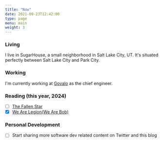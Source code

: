 ```yaml
---
title: "Now"
date: 2021-09-23T12:42:00
type: page
menu: main
weight: 3
---
```


### Living

I live in SugarHouse, a small neighborhood in Salt Lake City, UT. It's situated
perfectly between Salt Lake City and Park City.

### Working

I'm currently working at [Govalo](https://govalo.com/) as the chief engineer.

### Reading (this year, 2024)

- [ ] [The Fallen Star](https://en.wikipedia.org/wiki/Star_Wars%3A_The_Fallen_Star)
- [x] [We Are Legion(We Are Bob)](https://www.amazon.com/We-Are-Legion-Bob-Bobiverse/dp/1680680587/)

### Personal Development

- [ ] Start sharing more software dev related content on Twitter and this blog

